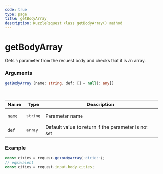 ```yaml
---
code: true
type: page
title: getBodyArray
description: KuzzleRequest class getBodyArray() method
---
```


# getBodyArray

<SinceBadge version="auto-version" />

Gets a parameter from the request body and checks that it is an array.

### Arguments

```ts
getBodyArray (name: string, def: [] = null): any[]
```

</br>

| Name   | Type              | Description    |
|--------|-------------------|----------------|
| `name` | <pre>string</pre> | Parameter name |
| `def` | <pre>array</pre> | Default value to return if the parameter is not set |


### Example

```ts
const cities = request.getBodyArray('cities');
// equivalent
const cities = request.input.body.cities;
```
